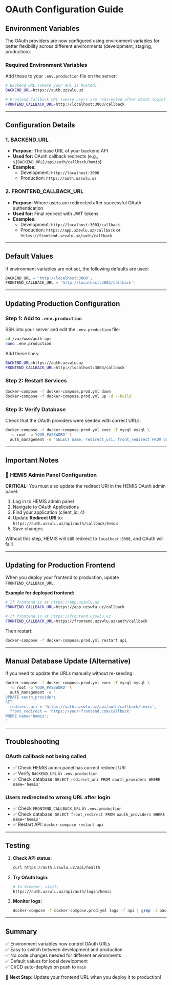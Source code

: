 # OAuth Configuration Guide

## Environment Variables

The OAuth providers are now configured using environment variables for better flexibility across different environments (development, staging, production).

### Required Environment Variables

Add these to your `.env.production` file on the server:

```bash
# Backend URL (where your API is hosted)
BACKEND_URL=https://auth.uzswlu.uz

# Frontend Callback URL (where users are redirected after OAuth login)
FRONTEND_CALLBACK_URL=http://localhost:3003/callback
```

---

## Configuration Details

### 1. **BACKEND_URL**

- **Purpose:** The base URL of your backend API
- **Used for:** OAuth callback redirects (e.g., `${BACKEND_URL}/api/auth/callback/hemis`)
- **Examples:**
  - Development: `http://localhost:3000`
  - Production: `https://auth.uzswlu.uz`

### 2. **FRONTEND_CALLBACK_URL**

- **Purpose:** Where users are redirected after successful OAuth authentication
- **Used for:** Final redirect with JWT tokens
- **Examples:**
  - Development: `http://localhost:3003/callback`
  - Production: `https://app.uzswlu.uz/callback` or `https://frontend.uzswlu.uz/auth/callback`

---

## Default Values

If environment variables are not set, the following defaults are used:

```typescript
BACKEND_URL = 'http://localhost:3000';
FRONTEND_CALLBACK_URL = 'http://localhost:3003/callback';
```

---

## Updating Production Configuration

### Step 1: Add to `.env.production`

SSH into your server and edit the `.env.production` file:

```bash
cd /var/www/auth-api
nano .env.production
```

Add these lines:

```bash
BACKEND_URL=https://auth.uzswlu.uz
FRONTEND_CALLBACK_URL=http://localhost:3003/callback
```

### Step 2: Restart Services

```bash
docker-compose -f docker-compose.prod.yml down
docker-compose -f docker-compose.prod.yml up -d --build
```

### Step 3: Verify Database

Check that the OAuth providers were seeded with correct URLs:

```bash
docker-compose -f docker-compose.prod.yml exec -T mysql mysql \
  -u root -p'YOUR_PASSWORD' \
  auth_management -e "SELECT name, redirect_uri, front_redirect FROM oauth_providers;"
```

---

## Important Notes

### 🔴 HEMIS Admin Panel Configuration

**CRITICAL:** You must also update the redirect URI in the HEMIS OAuth admin panel:

1. Log in to HEMIS admin panel
2. Navigate to OAuth Applications
3. Find your application (client_id: 4)
4. Update **Redirect URI** to: `https://auth.uzswlu.uz/api/auth/callback/hemis`
5. Save changes

Without this step, HEMIS will still redirect to `localhost:3000`, and OAuth will fail!

---

## Updating for Production Frontend

When you deploy your frontend to production, update `FRONTEND_CALLBACK_URL`:

**Example for deployed frontend:**

```bash
# If frontend is at https://app.uzswlu.uz
FRONTEND_CALLBACK_URL=https://app.uzswlu.uz/callback

# If frontend is at https://frontend.uzswlu.uz
FRONTEND_CALLBACK_URL=https://frontend.uzswlu.uz/auth/callback
```

Then restart:

```bash
docker-compose -f docker-compose.prod.yml restart api
```

---

## Manual Database Update (Alternative)

If you need to update the URLs manually without re-seeding:

```bash
docker-compose -f docker-compose.prod.yml exec -T mysql mysql \
  -u root -p'YOUR_PASSWORD' \
  auth_management -e "
UPDATE oauth_providers
SET
  redirect_uri = 'https://auth.uzswlu.uz/api/auth/callback/hemis',
  front_redirect = 'https://your-frontend.com/callback'
WHERE name='hemis';
"
```

---

## Troubleshooting

### OAuth callback not being called

- ✅ Check HEMIS admin panel has correct redirect URI
- ✅ Verify `BACKEND_URL` in `.env.production`
- ✅ Check database: `SELECT redirect_uri FROM oauth_providers WHERE name='hemis'`

### Users redirected to wrong URL after login

- ✅ Check `FRONTEND_CALLBACK_URL` in `.env.production`
- ✅ Check database: `SELECT front_redirect FROM oauth_providers WHERE name='hemis'`
- ✅ Restart API: `docker-compose restart api`

---

## Testing

1. **Check API status:**

   ```bash
   curl https://auth.uzswlu.uz/api/health
   ```

2. **Try OAuth login:**

   ```bash
   # In browser, visit:
   https://auth.uzswlu.uz/api/auth/login/hemis
   ```

3. **Monitor logs:**
   ```bash
   docker-compose -f docker-compose.prod.yml logs -f api | grep -i oauth
   ```

---

## Summary

✅ Environment variables now control OAuth URLs  
✅ Easy to switch between development and production  
✅ No code changes needed for different environments  
✅ Default values for local development  
✅ CI/CD auto-deploys on push to `main`

🎯 **Next Step:** Update your frontend URL when you deploy it to production!
